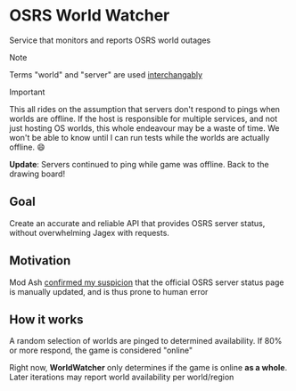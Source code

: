 # OSRS World Watcher
Service that monitors and reports OSRS world outages

> [!Note]
> Terms "world" and "server" are used [interchangably](https://oldschool.runescape.wiki/w/Server)

> [!Important]
> This all rides on the assumption that servers don't respond to pings when worlds are offline. If the host is responsible for multiple services, and not just hosting OS worlds, this whole endeavour may be a waste of time. We won't be able to know until I can run tests while the worlds are actually offline. 😄 
>
> **Update**: Servers continued to ping while game was offline. Back to the drawing board!

## Goal
Create an accurate and reliable API that provides OSRS server status, without overwhelming Jagex with requests.

## Motivation
Mod Ash [confirmed my suspicion](https://twitter.com/jagexash/status/1778147748614746203?s=61&t=xghr9cQv6o2eO4S6_hmg9w) that the official OSRS server status page is manually updated, and is thus prone to human error

## How it works
A random selection of worlds are pinged to determined availability. If 80% or more respond, the game is considered "online"

Right now, **WorldWatcher** only determines if the game is online **as a whole**. Later iterations may report world availability per world/region